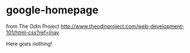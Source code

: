 # google-homepage
from The Odin Project 
http://www.theodinproject.com/web-development-101/html-css?ref=lnav

Here goes nothing!
